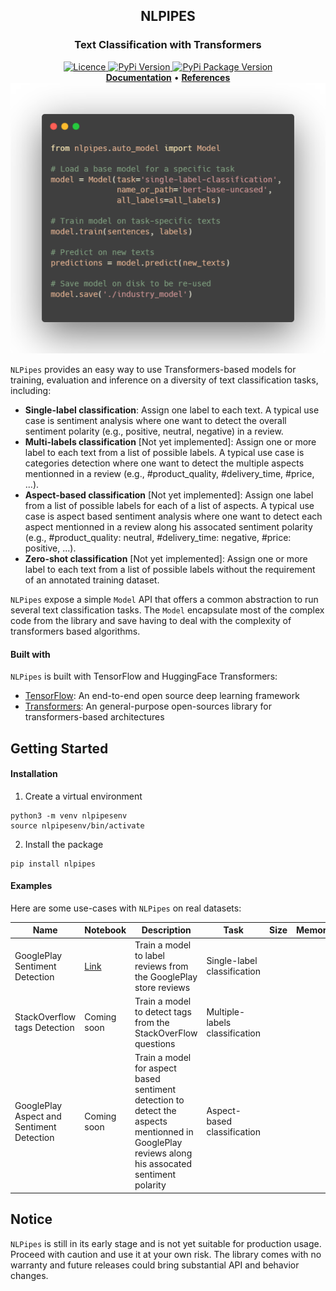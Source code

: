 <!-- PROJECT NAME -->
<div align="center">
  <h2>NLPIPES</h2>
  <h3>Text Classification with Transformers</h3>
</div>

<div align="center">
    <a href="https://opensource.org/licenses/Apache-2.0">
       <img alt="Licence" src="https://img.shields.io/badge/License-Apache_2.0-blue.svg">
    </a>
     <a href="https://opensource.org/licenses/Apache-2.0">
       <img alt="PyPi Version" src="https://img.shields.io/pypi/pyversions/nlpipes">
    </a> 
    <a href="https://pypi.org/project/nlpipes/">
        <img alt="PyPi Package Version" src="https://img.shields.io/pypi/v/nlpipes">
    </a>
    <!--
    <a href="https://pepy.tech/project/nlpipes/">
        <img alt="PyPi Downloads" src="https://static.pepy.tech/badge/nlpipes/month">
    </a>
    -->
</div>

<div align="center">
    <a href=""><strong>Documentation</strong></a>
    • <a href=""><strong>References</strong></a>
</div>

<div align="center">
  <img src="https://raw.githubusercontent.com/uyanik/Images/dd6d7682a6b0e1bc504a5b9da1fe930e01a39aab/nlpipes_screenshot.png" alt="nlpipes_screenshot" title="nlpipes screenshot">
</div>

`NLPipes` provides an easy way to use Transformers-based models for training, evaluation and inference on a diversity of text classification tasks, including:

* **Single-label classification**: Assign one label to each text. A typical use case is sentiment analysis where one want to detect the overall sentiment polarity (e.g., positive, neutral, negative) in a review.
* **Multi-labels classification** [Not yet implemented]: Assign one or more label to each text from a list of possible labels. A typical use case is categories detection where one want to detect the multiple aspects mentionned in a review (e.g., #product_quality, #delivery_time, #price, ...).
* **Aspect-based classification** [Not yet implemented]: Assign one label from a list of possible labels for each of a list of aspects. A typical use case is aspect based sentiment analysis where one want to detect each aspect mentionned in a review along his assocated sentiment polarity (e.g., #product_quality: neutral, #delivery_time: negative, #price: positive, ...).
* **Zero-shot classification** [Not yet implemented]: Assign one or more label to each text from a list of possible labels without the requirement of an annotated training dataset.

`NLPipes` expose a simple `Model` API that offers a common abstraction to run several text classification tasks. The `Model` encapsulate most of the complex code from the library and save having to deal with the complexity of transformers based algorithms.

#### Built with
`NLPipes` is built with TensorFlow and HuggingFace Transformers:
* [TensorFlow](https://www.tensorflow.org/): An end-to-end open source deep learning framework
* [Transformers](https://huggingface.co/transformers/): An general-purpose open-sources library for transformers-based architectures

## Getting Started

#### Installation
1. Create a virtual environment

 ```console
 python3 -m venv nlpipesenv
 source nlpipesenv/bin/activate
 ```

2. Install the package

 ```console
 pip install nlpipes
 ```

#### Examples

Here are some use-cases with `NLPipes` on real datasets:

Name|Notebook|Description|Task|Size|Memory| 
----|-----------|-----|---------|---------|---------|
GooglePlay Sentiment Detection|[Link]("")|Train a model to label reviews from the GooglePlay store reviews|Single-label classification|  |  
StackOverflow tags Detection|Coming soon|Train a model to detect tags from the StackOverFlow questions |Multiple-labels classification|  | 
GooglePlay Aspect and Sentiment Detection|Coming soon|Train a model for aspect based sentiment detection to detect the aspects mentionned in GooglePlay reviews along his assocated sentiment polarity |Aspect-based classification|  | 


## Notice
`NLPipes` is still in its early stage and is not yet suitable for production usage. Proceed with caution and use it at your own risk. The library comes with no warranty and future releases could bring substantial API and behavior changes.
